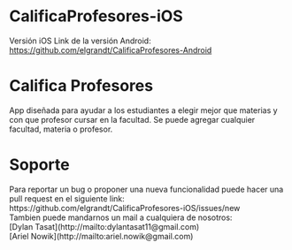 # CalificaProfesores-iOS

Versión iOS
Link de la versión Android: https://github.com/elgrandt/CalificaProfesores-Android

<h1>Califica Profesores</h1>
App diseñada para ayudar a los estudiantes a elegir mejor que materias y con que profesor cursar en la facultad.
Se puede agregar cualquier facultad, materia o profesor.

<h1>Soporte</h1>
Para reportar un bug o proponer una nueva funcionalidad puede hacer una pull request en el siguiente link: <br>
https://github.com/elgrandt/CalificaProfesores-iOS/issues/new <br>
Tambien puede mandarnos un mail a cualquiera de nosotros: <br>
[Dylan Tasat](http://mailto:dylantasat11@gmail.com) <br>
[Ariel Nowik](http://mailto:ariel.nowik@gmail.com)
